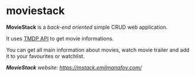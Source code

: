 # moviestack

**MovieStack** is a _back-end oriented_ simple CRUD web application.

It uses [TMDP API](https://www.themoviedb.org/documentation/api) to get movie informations.

You can get all main information about movies, watch movie trailer and add it to your favourites or watchlist.

_**MovieStack** website: https://mstack.emilmanafov.com/_
